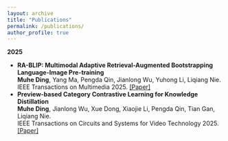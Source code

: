 ```yaml
---
layout: archive
title: "Publications"
permalink: /publications/
author_profile: true
---
```




**2025**     
  - **RA-BLIP: Multimodal Adaptive Retrieval-Augmented Bootstrapping Language-Image Pre-training**      
    **Muhe Ding**, Yang Ma, Pengda Qin, Jianlong Wu, Yuhong Li, Liqiang Nie.    
    IEEE Transactions on Multimedia 2025. [[Paper]](https://arxiv.org/abs/2410.14154)    
  - **Preview-based Category Contrastive Learning for Knowledge Distillation**     
    **Muhe Ding**, Jianlong Wu, Xue Dong, Xiaojie Li, Pengda Qin, Tian Gan, Liqiang Nie.   
    IEEE Transactions on Circuits and Systems for Video Technology 2025. [[Paper]](https://arxiv.org/abs/2410.14143)    


    




